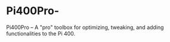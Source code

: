 # Pi400Pro-
Pi400Pro – A "pro" toolbox for optimizing, tweaking, and adding functionalities to the Pi 400.
